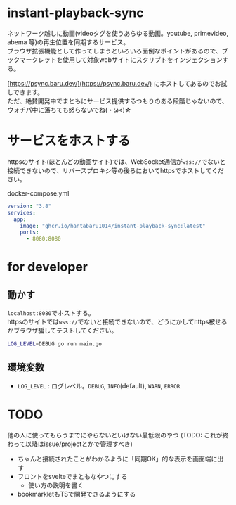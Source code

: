 # instant-playback-sync
ネットワーク越しに動画(videoタグを使うあらゆる動画。youtube, primevideo, abema 等)の再生位置を同期するサービス。  
ブラウザ拡張機能として作ってしまうといろいろ面倒なポイントがあるので、ブックマークレットを使用して対象webサイトにスクリプトをインジェクションする。

[https://psync.baru.dev/](https://psync.baru.dev/) にホストしてあるのでお試しできます。  
ただ、絶賛開発中でまともにサービス提供するつもりのある段階じゃないので、ウォチパ中に落ちても怒らないでね(・ω<)☆

# サービスをホストする
httpsのサイト(ほとんどの動画サイト)では、WebSocket通信が`wss://`でないと接続できないので、リバースプロキシ等の後ろにおいてhttpsでホストしてください。

docker-compose.yml
```yaml
version: "3.8"
services:
  app:
    image: "ghcr.io/hantabaru1014/instant-playback-sync:latest"
    ports:
      - 8080:8080
```

# for developer
## 動かす
`localhost:8080`でホストする。  
httpsのサイトでは`wss://`でないと接続できないので、どうにかしてhttps被せるかブラウザ騙してテストしてください。
```sh
LOG_LEVEL=DEBUG go run main.go
```

## 環境変数
- `LOG_LEVEL` : ログレベル。`DEBUG`, `INFO`(default), `WARN`, `ERROR`

# TODO
他の人に使ってもらうまでにやらないといけない最低限のやつ (TODO: これが終わって以降はissue/projectとかで管理すべき)

- ちゃんと接続されたことがわかるように「同期OK」的な表示を画面端に出す
- フロントをsvelteでまともなやつにする
    - 使い方の説明を書く
- bookmarkletもTSで開発できるようにする
